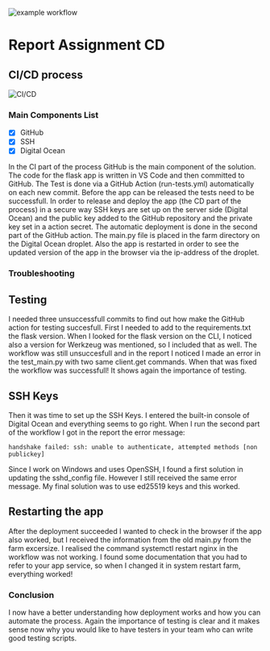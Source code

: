 ![example workflow](https://github.com/limonije/FullStack_CD/actions/workflows/run-tests.yml/badge.svg)

# Report Assignment CD

## CI/CD process
![CI/CD](https://www.cloud4y.ru/upload/medialibrary/6c4/n5sh4bmwki7j7mpveh4zway0e0mmwb5t/CI_CD.png)

### Main Components List

- [x] GitHub
- [x] SSH
- [x] Digital Ocean

In the CI part of the process GitHub is the main component of the solution. The code for the flask app is written in VS Code and then committed to GitHub. The Test is done via a GitHub Action (run-tests.yml) automatically on each new commit. Before the app can be released the tests need to be successfull. In order to release and deploy the app (the CD part of the process) in a secure way SSH keys are set up on the server side (Digital Ocean) and the public key added to the GitHub repository and the private key set in a action secret. The automatic deployment is done in the second part of the GitHub action. The main.py file is placed in the farm directory on the Digital Ocean droplet. Also the app is restarted in order to see the updated version of the app in the browser via the ip-address of the droplet.

### Troubleshooting

## Testing
I needed three unsuccessfull commits to find out how make the GitHub action for testing succesfull. First I needed to add to the requirements.txt the flask version. When I looked for the flask version on the CLI, I noticed also a version for Werkzeug was mentioned, so I included that as well. The workflow was still unsuccesfull and in the report I noticed I made an error in the test_main.py with two same client.get commands. When that was fixed the workflow was successfull! It shows again the importance of testing. 

## SSH Keys
Then it was time to set up the SSH Keys. I entered the built-in console of Digital Ocean and everything seems to go right. When I run the second part of the workflow I got in the report the error message:

`handshake failed: ssh: unable to authenticate, attempted methods [non publickey]`

Since I work on Windows and uses OpenSSH, I found a first solution in updating the sshd_config file. However I still received the same error message. My final solution was to use ed25519 keys and this worked.

## Restarting the app
After the deployment succeeded I wanted to check in the browser if the app also worked, but I received the information from the old main.py from the farm excersize. I realised the command systemctl restart nginx in the workflow was not working. I found some documentation that you had to refer to your app service, so when I changed it in system restart farm, everything worked!

### Conclusion

I now have a better understanding how deployment works and how you can automate the process. Again the importance of testing is clear and it makes sense now why you would like to have testers in your team who can write good testing scripts.